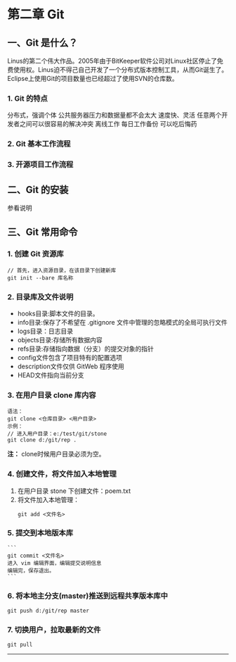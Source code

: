 # 第二章 Git

## 一、Git 是什么？
Linus的第二个伟大作品。2005年由于BitKeeper软件公司对Linux社区停止了免费使用权。Linus迫不得己自己开发了一个分布式版本控制工具，从而Git诞生了。
Eclipse上使用Git的项目数量也已经超过了使用SVN的仓库数。

### 1. Git 的特点
分布式，强调个体
公共服务器压力和数据量都不会太大
速度快、灵活
任意两个开发者之间可以很容易的解决冲突
离线工作
每日工作备份
可以吃后悔药

### 2. Git 基本工作流程

### 3. 开源项目工作流程

## 二、Git 的安装
参看说明

## 三、Git 常用命令
### 1. 创建 Git 资源库
```
// 首先，进入资源目录，在该目录下创建新库
git init --bare 库名称
```
### 2. 目录库及文件说明
* hooks目录:脚本文件的目录。
* info目录:保存了不希望在 .gitignore 文件中管理的忽略模式的全局可执行文件
* logs目录：日志目录
* objects目录:存储所有数据内容
* refs目录:存储指向数据（分支）的提交对象的指针
* config文件包含了项目特有的配置选项
* description文件仅供 GitWeb 程序使用
* HEAD文件指向当前分支

### 3. 在用户目录 clone 库内容
```
语法：
git clone <仓库目录> <用户目录>
示例：
// 进入用户目录：e:/test/git/stone
git clone d:/git/rep .
```
**注：** clone时候用户目录必须为空。

### 4. 创建文件，将文件加入本地管理
1. 在用户目录 stone 下创建文件：poem.txt
2. 将文件加入本地管理：
    ```
    git add <文件名>
    ```
### 5. 提交到本地版本库
    ```
    git commit <文件名>
    进入 vim 编辑界面，编辑提交说明信息
    编辑完，保存退出。
    ```
### 6. 将本地主分支(master)推送到远程共享版本库中
```
git push d:/git/rep master
```

### 7. 切换用户，拉取最新的文件
```
git pull
```







































































***
